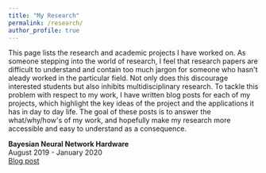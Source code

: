 ```yaml
---
title: "My Research"
permalink: /research/
author_profile: true
---
```

This page lists the research and academic projects I have worked on. As someone stepping into the world of research, I feel that research papers are difficult to understand and contain too much jargon for someone who hasn't aleady worked in the particular field. Not only does this discourage interested students but also inhibits multidisciplinary research. To tackle this problem with respect to my work, I have written blog posts for each of my projects, which highlight the key ideas of the project and the applications it has in day to day life. The goal of these posts is to answer the what/why/how's of my work, and hopefully make my research more accessible and easy to understand as a consequence. 

<b>Bayesian Neural Network Hardware</b> <br>
 August 2019 - January 2020 <br>
 <a href="http://gradientscience.org/robust_apps/">Blog post</a>
